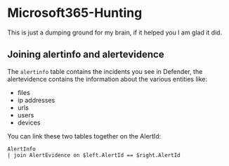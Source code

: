 # Microsoft365-Hunting
This is just a dumping ground for my brain, if it helped you I am glad it did.

## Joining alertinfo and alertevidence

The `alertinfo` table contains the incidents you see in Defender, the alertevidence contains the information about the various entities like:

* files
* ip addresses
* urls
* users
* devices

You can link these two tables together on the AlertId:

```Text
AlertInfo
| join AlertEvidence on $left.AlertId == $right.AlertId
```
